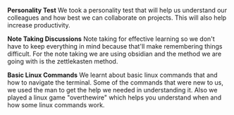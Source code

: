 **Personality Test**
We took a personality test  that will help us understand our colleagues and how best we can collaborate on projects. This will also help increase productivity. 

**Note Taking Discussions**
Note taking for effective learning so we don't have to keep everything in mind because that'll make remembering things difficult. For the note taking we are using obsidian and the method we are going with is the zettlekasten method. 

**Basic Linux Commands**
We learnt about basic linux commands that and how to navigate the terminal. Some of the commands that were new to us, we used the man <name of command> to get the help we needed in understanding it. Also we played a linux game "overthewire" which helps you understand when and how some linux commands work.